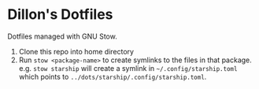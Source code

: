 # Dillon's Dotfiles

Dotfiles managed with GNU Stow.

1. Clone this repo into home directory
2. Run `stow <package-name>` to create symlinks to the files in that package. e.g. `stow starship` will create a symlink in `~/.config/starship.toml` which points to `../dots/starship/.config/starship.toml`.

